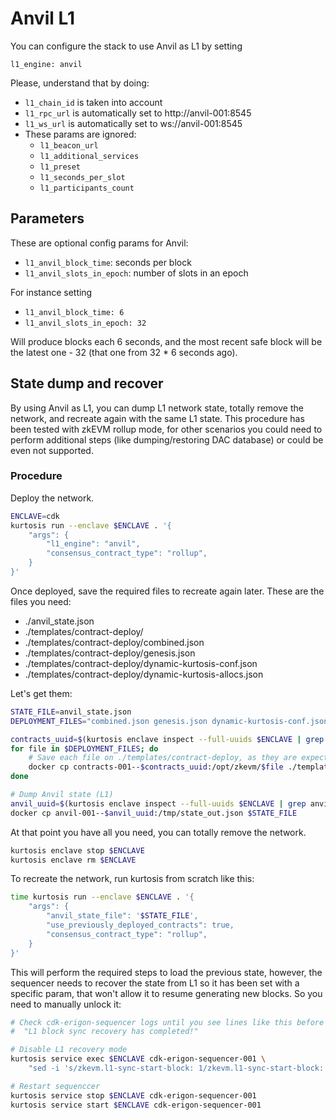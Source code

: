 # Anvil L1

You can configure the stack to use Anvil as L1 by setting
```
l1_engine: anvil
```

Please, understand that by doing:
- ```l1_chain_id``` is taken into account
- ```l1_rpc_url``` is automatically set to http://anvil-001:8545
- ```l1_ws_url``` is automatically set to ws://anvil-001:8545
- These params are ignored:
    - ```l1_beacon_url```
    - ```l1_additional_services```
    - ```l1_preset```
    - ```l1_seconds_per_slot```
    - ```l1_participants_count```

## Parameters
These are optional config params for Anvil:
- ```l1_anvil_block_time```: seconds per block
- ```l1_anvil_slots_in_epoch```: number of slots in an epoch

For instance setting
- ```l1_anvil_block_time: 6```
- ```l1_anvil_slots_in_epoch: 32```

Will produce blocks each 6 seconds, and the most recent safe block will be the latest one - 32 (that one from 32 * 6 seconds ago).


## State dump and recover
By using Anvil as L1, you can dump L1 network state, totally remove the network, and recreate again with the same L1 state.
This procedure has been tested with zkEVM rollup mode, for other scenarios you could need to perform additional steps (like dumping/restoring DAC database) or could be even not supported.

### Procedure
Deploy the network.
```bash
ENCLAVE=cdk
kurtosis run --enclave $ENCLAVE . '{
    "args": {
        "l1_engine": "anvil",
        "consensus_contract_type": "rollup",
    }
}'
```

Once deployed, save the required files to recreate again later. These are the files you need:
- ./anvil_state.json
- ./templates/contract-deploy/
- ./templates/contract-deploy/combined.json
- ./templates/contract-deploy/genesis.json
- ./templates/contract-deploy/dynamic-kurtosis-conf.json
- ./templates/contract-deploy/dynamic-kurtosis-allocs.json

Let's get them:

```bash
STATE_FILE=anvil_state.json
DEPLOYMENT_FILES="combined.json genesis.json dynamic-kurtosis-conf.json dynamic-kurtosis-allocs.json"

contracts_uuid=$(kurtosis enclave inspect --full-uuids $ENCLAVE | grep contracts | awk '{ print $1 }')
for file in $DEPLOYMENT_FILES; do
    # Save each file on ./templates/contract-deploy, as they are expected there for use_previously_deployed_contracts=True
    docker cp contracts-001--$contracts_uuid:/opt/zkevm/$file ./templates/contract-deploy/$file
done

# Dump Anvil state (L1)
anvil_uuid=$(kurtosis enclave inspect --full-uuids $ENCLAVE | grep anvil | awk '{ print $1 }')
docker cp anvil-001--$anvil_uuid:/tmp/state_out.json $STATE_FILE
```

At that point you have all you need, you can totally remove the network.
```bash
kurtosis enclave stop $ENCLAVE
kurtosis enclave rm $ENCLAVE
```

To recreate the network, run kurtosis from scratch like this:
```bash
time kurtosis run --enclave $ENCLAVE . '{
    "args": {
        "anvil_state_file": '$STATE_FILE',
        "use_previously_deployed_contracts": true,
        "consensus_contract_type": "rollup",
    }
}'
```

This will perform the required steps to load the previous state, however, the sequencer needs to recover the state from L1 so it has been set with a specific param, that won't allow it to resume generating new blocks. So you need to manually unlock it:

```bash
# Check cdk-erigon-sequencer logs until you see lines like this before proceeding.
#  "L1 block sync recovery has completed!"

# Disable L1 recovery mode
kurtosis service exec $ENCLAVE cdk-erigon-sequencer-001 \
    "sed -i 's/zkevm.l1-sync-start-block: 1/zkevm.l1-sync-start-block: 0/' /etc/cdk-erigon/config.yaml"

# Restart sequenccer
kurtosis service stop $ENCLAVE cdk-erigon-sequencer-001
kurtosis service start $ENCLAVE cdk-erigon-sequencer-001
```
